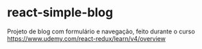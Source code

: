 # react-simple-blog
Projeto de blog com formulário e navegação, feito durante o curso https://www.udemy.com/react-redux/learn/v4/overview
